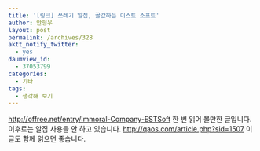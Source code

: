 ```yaml
---
title: '[링크] 쓰레기 알집, 꼴값하는 이스트 소프트'
author: 안형우
layout: post
permalink: /archives/328
aktt_notify_twitter:
  - yes
daumview_id:
  - 37053799
categories:
  - 기타
tags:
  - 생각해 보기
---
```

<a href="http://offree.net/entry/Immoral-Company-ESTSoft" target="_blank">http://offree.net/entry/Immoral-Company-ESTSoft</a> 한 번 읽어 볼만한 글입니다. 이후로는 알집 사용을 안 하고 있습니다. <http://qaos.com/article.php?sid=1507>&nbsp;이 글도 함께 읽으면 좋습니다.